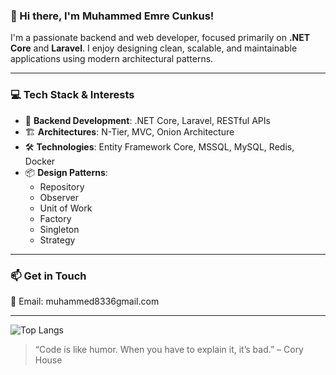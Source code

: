 ### 👋 Hi there, I'm Muhammed Emre Cunkus!

I'm a passionate backend and web developer, focused primarily on **.NET Core** and **Laravel**. I enjoy designing clean, scalable, and maintainable applications using modern architectural patterns.

---

### 💻 Tech Stack & Interests

- 🧩 **Backend Development**: .NET Core, Laravel, RESTful APIs
- 🏗️ **Architectures**: N-Tier, MVC, Onion Architecture
- 🛠️ **Technologies**: Entity Framework Core, MSSQL, MySQL, Redis, Docker
- 📦 **Design Patterns**:
  - Repository
  - Observer
  - Unit of Work
  - Factory
  - Singleton
  - Strategy

---

### 📫 Get in Touch

📧 Email: muhammed8336gmail.com  

---
![Top Langs](https://github-readme-stats.vercel.app/api/top-langs/?username=emrecunkus&layout=compact)


> “Code is like humor. When you have to explain it, it’s bad.” – Cory House
